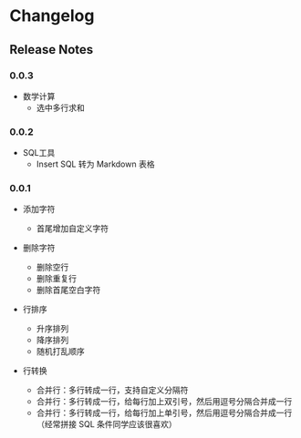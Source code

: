 # Changelog

## Release Notes

### 0.0.3

- 数学计算
    - 选中多行求和

### 0.0.2

- SQL工具
    - Insert SQL 转为 Markdown 表格

### 0.0.1

- 添加字符
    - 首尾增加自定义字符

- 删除字符
    - 删除空行
    - 删除重复行
    - 删除首尾空白字符

- 行排序
    - 升序排列
    - 降序排列
    - 随机打乱顺序

- 行转换
    - 合并行：多行转成一行，支持自定义分隔符
    - 合并行：多行转成一行，给每行加上双引号，然后用逗号分隔合并成一行
    - 合并行：多行转成一行，给每行加上单引号，然后用逗号分隔合并成一行 （经常拼接 SQL 条件同学应该很喜欢）
